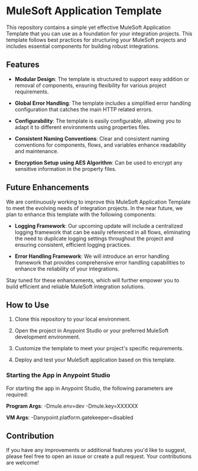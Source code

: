 # MuleSoft Application Template

This repository contains a simple yet effective MuleSoft Application Template that you can use as a foundation for your integration projects. This template follows best practices for structuring your MuleSoft projects and includes essential components for building robust integrations.

## Features

- **Modular Design**: The template is structured to support easy addition or removal of components, ensuring flexibility for various project requirements.

- **Global Error Handling**: The template includes a simplified error handling configuration that catches the main HTTP related errors.

- **Configurability**: The template is easily configurable, allowing you to adapt it to different environments using properties files.

- **Consistent Naming Conventions**: Clear and consistent naming conventions for components, flows, and variables enhance readability and maintenance.

- **Encryption Setup using AES Algorithm**: Can be used to encrypt any sensitive information in the property files.

## Future Enhancements

We are continuously working to improve this MuleSoft Application Template to meet the evolving needs of integration projects. In the near future, we plan to enhance this template with the following components:

- **Logging Framework**: Our upcoming update will include a centralized logging framework that can be easily referenced in all flows, eliminating the need to duplicate logging settings throughout the project and ensuring consistent, efficient logging practices.

- **Error Handling Framework**: We will introduce an error handling framework that provides comprehensive error handling capabilities to enhance the reliability of your integrations.

Stay tuned for these enhancements, which will further empower you to build efficient and reliable MuleSoft integration solutions.

## How to Use

1. Clone this repository to your local environment.

2. Open the project in Anypoint Studio or your preferred MuleSoft development environment.

3. Customize the template to meet your project's specific requirements.

4. Deploy and test your MuleSoft application based on this template.

### Starting the App in Anypoint Studio

For starting the app in Anypoint Studio, the following parameters are required:

**Program Args**:
-Dmule.env=dev
-Dmule.key=XXXXXX

**VM Args**:
-Danypoint.platform.gatekeeper=disabled

## Contribution

If you have any improvements or additional features you'd like to suggest, please feel free to open an issue or create a pull request. Your contributions are welcome!
